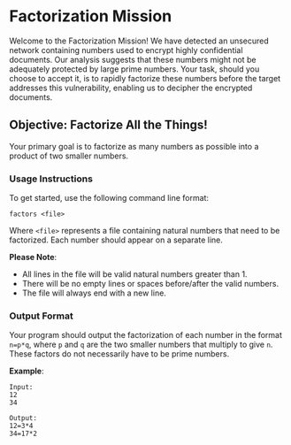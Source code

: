 # Factorization Mission

Welcome to the Factorization Mission! We have detected an unsecured network containing numbers used to encrypt highly confidential documents. Our analysis suggests that these numbers might not be adequately protected by large prime numbers. Your task, should you choose to accept it, is to rapidly factorize these numbers before the target addresses this vulnerability, enabling us to decipher the encrypted documents.

## Objective: Factorize All the Things!

Your primary goal is to factorize as many numbers as possible into a product of two smaller numbers.

### Usage Instructions

To get started, use the following command line format:
```
factors <file>
```
Where `<file>` represents a file containing natural numbers that need to be factorized. Each number should appear on a separate line.

**Please Note**:
- All lines in the file will be valid natural numbers greater than 1.
- There will be no empty lines or spaces before/after the valid numbers.
- The file will always end with a new line.

### Output Format

Your program should output the factorization of each number in the format `n=p*q`, where `p` and `q` are the two smaller numbers that multiply to give `n`. These factors do not necessarily have to be prime numbers.

**Example**:
```
Input:
12
34

Output:
12=3*4
34=17*2
```
